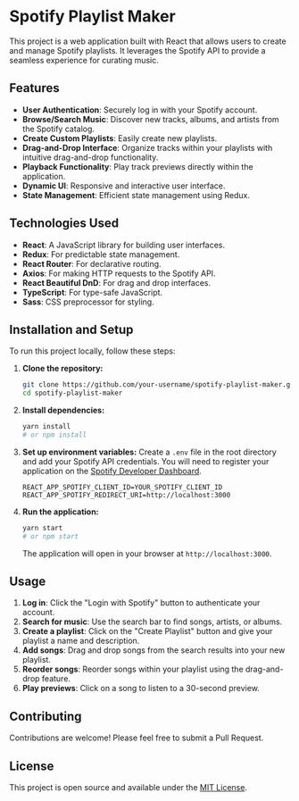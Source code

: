 # Spotify Playlist Maker

This project is a web application built with React that allows users to create and manage Spotify playlists. It leverages the Spotify API to provide a seamless experience for curating music.

## Features

*   **User Authentication**: Securely log in with your Spotify account.
*   **Browse/Search Music**: Discover new tracks, albums, and artists from the Spotify catalog.
*   **Create Custom Playlists**: Easily create new playlists.
*   **Drag-and-Drop Interface**: Organize tracks within your playlists with intuitive drag-and-drop functionality.
*   **Playback Functionality**: Play track previews directly within the application.
*   **Dynamic UI**: Responsive and interactive user interface.
*   **State Management**: Efficient state management using Redux.

## Technologies Used

*   **React**: A JavaScript library for building user interfaces.
*   **Redux**: For predictable state management.
*   **React Router**: For declarative routing.
*   **Axios**: For making HTTP requests to the Spotify API.
*   **React Beautiful DnD**: For drag and drop interfaces.
*   **TypeScript**: For type-safe JavaScript.
*   **Sass**: CSS preprocessor for styling.

## Installation and Setup

To run this project locally, follow these steps:

1.  **Clone the repository:**
    ```bash
    git clone https://github.com/your-username/spotify-playlist-maker.git
    cd spotify-playlist-maker
    ```
2.  **Install dependencies:**
    ```bash
    yarn install
    # or npm install
    ```
3.  **Set up environment variables:**
    Create a `.env` file in the root directory and add your Spotify API credentials. You will need to register your application on the [Spotify Developer Dashboard](https://developer.spotify.com/dashboard/).

    ```
    REACT_APP_SPOTIFY_CLIENT_ID=YOUR_SPOTIFY_CLIENT_ID
    REACT_APP_SPOTIFY_REDIRECT_URI=http://localhost:3000
    ```
4.  **Run the application:**
    ```bash
    yarn start
    # or npm start
    ```
    The application will open in your browser at `http://localhost:3000`.

## Usage

1.  **Log in**: Click the "Login with Spotify" button to authenticate your account.
2.  **Search for music**: Use the search bar to find songs, artists, or albums.
3.  **Create a playlist**: Click on the "Create Playlist" button and give your playlist a name and description.
4.  **Add songs**: Drag and drop songs from the search results into your new playlist.
5.  **Reorder songs**: Reorder songs within your playlist using the drag-and-drop feature.
6.  **Play previews**: Click on a song to listen to a 30-second preview.

## Contributing

Contributions are welcome! Please feel free to submit a Pull Request.

## License

This project is open source and available under the [MIT License](LICENSE).
